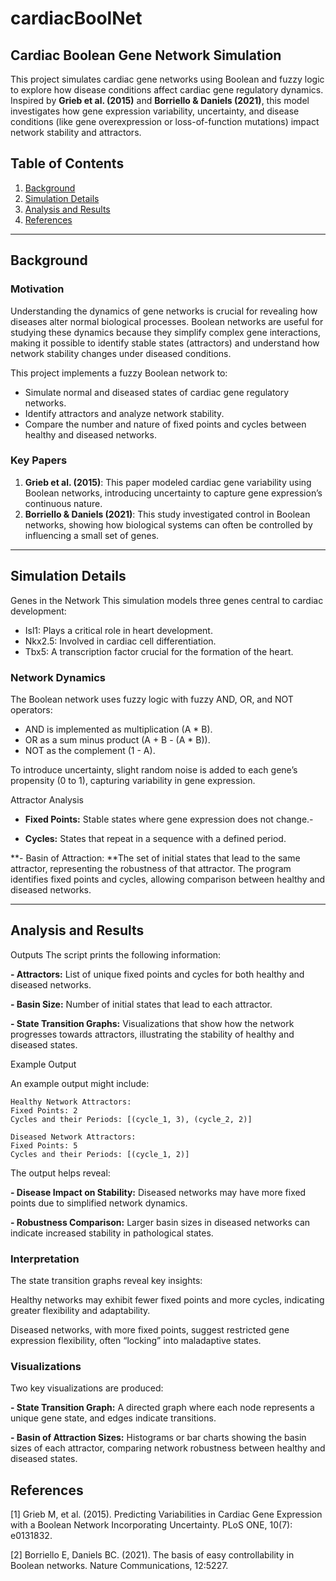 # cardiacBoolNet
## Cardiac Boolean Gene Network Simulation

This project simulates cardiac gene networks using Boolean and fuzzy logic to explore how disease conditions affect cardiac gene regulatory dynamics. Inspired by **Grieb et al. (2015)** and **Borriello & Daniels (2021)**, this model investigates how gene expression variability, uncertainty, and disease conditions (like gene overexpression or loss-of-function mutations) impact network stability and attractors.

## Table of Contents

1. [Background](#background)
2. [Simulation Details](#simulation-details)
6. [Analysis and Results](#analysis-and-results)
7. [References](#references)

---

## Background

### Motivation

Understanding the dynamics of gene networks is crucial for revealing how diseases alter normal biological processes. Boolean networks are useful for studying these dynamics because they simplify complex gene interactions, making it possible to identify stable states (attractors) and understand how network stability changes under diseased conditions.

This project implements a fuzzy Boolean network to:
- Simulate normal and diseased states of cardiac gene regulatory networks.
- Identify attractors and analyze network stability.
- Compare the number and nature of fixed points and cycles between healthy and diseased networks.

### Key Papers
1. **Grieb et al. (2015)**: This paper modeled cardiac gene variability using Boolean networks, introducing uncertainty to capture gene expression’s continuous nature.
2. **Borriello & Daniels (2021)**: This study investigated control in Boolean networks, showing how biological systems can often be controlled by influencing a small set of genes.

---
## Simulation Details
Genes in the Network
This simulation models three genes central to cardiac development:

- Isl1: Plays a critical role in heart development.
- Nkx2.5: Involved in cardiac cell differentiation.
- Tbx5: A transcription factor crucial for the formation of the heart.

### Network Dynamics
The Boolean network uses fuzzy logic with fuzzy AND, OR, and NOT operators:

- AND is implemented as multiplication (A * B).
- OR as a sum minus product (A + B - (A * B)).
- NOT as the complement (1 - A).

To introduce uncertainty, slight random noise is added to each gene’s propensity (0 to 1), capturing variability in gene expression.

Attractor Analysis
- **Fixed Points:** Stable states where gene expression does not change.-

- **Cycles:** States that repeat in a sequence with a defined period.

**- Basin of Attraction: **The set of initial states that lead to the same attractor, representing the robustness of that attractor. The program identifies fixed points and cycles, allowing comparison between healthy and diseased networks.

---
## Analysis and Results
Outputs
The script prints the following information:

**- Attractors:** List of unique fixed points and cycles for both healthy and diseased networks.

**- Basin Size:** Number of initial states that lead to each attractor.

**- State Transition Graphs:** Visualizations that show how the network progresses towards attractors, illustrating the stability of healthy and diseased states.

Example Output

An example output might include:

```
Healthy Network Attractors:
Fixed Points: 2
Cycles and their Periods: [(cycle_1, 3), (cycle_2, 2)]

Diseased Network Attractors:
Fixed Points: 5
Cycles and their Periods: [(cycle_1, 2)]
```

The output helps reveal:

**- Disease Impact on Stability:** Diseased networks may have more fixed points due to simplified network dynamics.

**- Robustness Comparison:** Larger basin sizes in diseased networks can indicate increased stability in pathological states.

### Interpretation
The state transition graphs reveal key insights:

Healthy networks may exhibit fewer fixed points and more cycles, indicating greater flexibility and adaptability.


Diseased networks, with more fixed points, suggest restricted gene expression flexibility, often “locking” into maladaptive states.


### Visualizations
Two key visualizations are produced:

**- State Transition Graph:** A directed graph where each node represents a unique gene state, and edges indicate transitions.

**- Basin of Attraction Sizes:** Histograms or bar charts showing the basin sizes of each attractor, comparing network robustness between healthy and diseased states.

## References
[1] Grieb M, et al. (2015). Predicting Variabilities in Cardiac Gene Expression with a Boolean Network Incorporating Uncertainty. PLoS ONE, 10(7): e0131832.

[2] Borriello E, Daniels BC. (2021). The basis of easy controllability in Boolean networks. Nature Communications, 12:5227.



